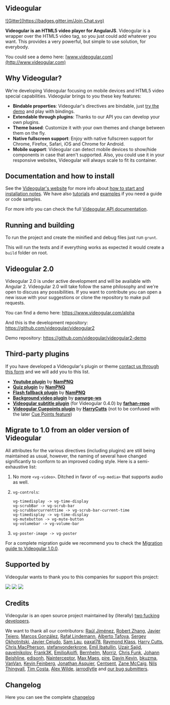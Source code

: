 ## Videogular
[![Gitter](https://badges.gitter.im/Join Chat.svg)](https://gitter.im/2fdevs/videogular?utm_source=badge&utm_medium=badge&utm_campaign=pr-badge&utm_content=badge)

**Videogular is an HTML5 video player for AngularJS**. Videogular is a wrapper over the HTML5 video tag, so you just could add whatever you want. This provides a very powerful, but simple to use solution, for everybody.

You could see a demo here: [www.videogular.com](http://www.videogular.com)

## Why Videogular?

We're developing Videogular focusing on mobile devices and HTML5 video special capabilities. Videogular brings to you these key features:

* **Bindable properties**: Videogular's directives are bindable, just [try the demo](http://www.videogular.com) and play with bindings.
* **Extendable through plugins**: Thanks to our API you can develop your own plugins.
* **Theme based**: Customize it with your own themes and change between them on the fly.
* **Native fullscreen support**: Enjoy with native fullscreen support for Chrome, Firefox, Safari, iOS and Chrome for Android.
* **Mobile support**: Videogular can detect mobile devices to show/hide components in case that aren't supported. Also, you could use it in your responsive websites, Videogular will always scale to fit its container.

## Documentation and how to install

See the [Videogular's website](http://www.videogular.com) for more info about [how to start and installation notes](http://www.videogular.com/tutorials/how-to-start/). We have also [tutorials](http://www.videogular.com/tutorials/) and [examples](http://www.videogular.com/examples/) if you need a guide or code samples.

For more info you can check the full [Videogular API documentation](http://www.videogular.com/docs/).

## Running and building

To run the project and create the minified and debug files just run `grunt`.

This will run the tests and if everything works as expected it would create a `build` folder on root.

## Videogular 2.0

Videogular 2.0 is under active development and will be available with Angular 2. Videogular 2.0 will take follow the same philosophy and we're open to discuss any possibilities. If you want to contribute you can open a new issue with your suggestions or clone the repository to make pull requests.

You can find a demo here:
https://www.videogular.com/alpha

And this is the development repository:
https://github.com/videogular/videogular2

Demo repository:
https://github.com/videogular/videogular2-demo

## Third-party plugins

If you have developed a Videogular's plugin or theme [contact us through this form](http://www.videogular.com/contact/) and we will add you to this list.

* [**Youtube plugin**](https://github.com/NamPNQ/bower-videogular-youtube) by **[NamPNQ](https://github.com/NamPNQ)**
* [**Quiz plugin**](https://github.com/NamPNQ/bower-videogular-quiz) by **[NamPNQ](https://github.com/NamPNQ)**
* [**Flash fallback plugin**](https://github.com/NamPNQ/bower-videogular-flash) by **[NamPNQ](https://github.com/NamPNQ)**
* [**Background video plugin**](https://gist.github.com/panurge-ws/525caef640784a487aa2) by **[panurge-ws](https://github.com/panurge-ws)**
* [**Videogular subtitle plugin**](https://github.com/farhan-repo/videogular-subtitle-plugin) (for Videogular 0.4.0) by **[farhan-repo](https://github.com/farhan-repo)**
* [**Videogular Cuepoints plugin**](https://github.com/HarryCutts/videogular-cuepoints) by **[HarryCutts](https://github.com/HarryCutts)** (not to be confused with the later [Cue Points feature](http://www.videogular.com/tutorials/videogular-cue-points-synchronize-video-with-twitter/))

## Migrate to 1.0 from an older version of Videogular

All attributes for the various directives (including plugins) are still being maintained as usual, however, the naming of several have changed significantly to conform to an improved coding style. Here is a semi-exhaustive list:

1. No more `<vg-video>`.  Ditched in favor of `<vg-media>` that supports audio as well.
2. `vg-controls`:

    ```
    vg-timedisplay -> vg-time-display
    vg-scrubBar -> vg-scrub-bar
    vg-scrubbarcurrenttime -> vg-scrub-bar-current-time
    vg-timedisplay -> vg-time-display
    vg-mutebutton -> vg-mute-button
    vg-volumebar -> vg-volume-bar
    ```
    
3. `vg-poster-image -> vg-poster`

For a complete migration guide we recommend you to check the [Migration guide to Videogular 1.0.0](http://www.videogular.com/tutorials/migration-guide-to-videogular-1-0-0/).

## Supported by

Videogular wants to thank you to this companies for support this project:

[![](http://www.videogular.com/wp-content/uploads/2015/08/browserstack.png)](https://www.browserstack.com)
[![](http://www.videogular.com/wp-content/uploads/2015/08/logo_jetbrains.png)](https://www.jetbrains.com)
[![](http://www.videogular.com/wp-content/uploads/2015/03/logo-q.png)](http://q-interactiva.com)

## Credits

Videogular is an open source project maintained by (literally) [two fucking developers](http://twofuckingdevelopers.com/).

We want to thank all our contributors: [Raúl Jiménez](https://github.com/Elecash), [Robert Zhang](https://github.com/rogerz), [Javier Tejero](https://github.com/javiertejero), [Marcos González](https://github.com/qmarcos), [Rafał Lindemann](https://github.com/panrafal), [Alberto Tafoya](https://github.com/withattribution), [Sergey Okhotnitski](https://github.com/5erg), [Javier Cejudo](https://github.com/javiercejudo), [Sam Lau](https://github.com/schmooie), [paxal78](https://github.com/paxal78), [Raymond Klass](https://github.com/RaymondKlass), [Harry Cutts](https://github.com/Fodaro), [Chris MacPherson](https://github.com/chrismacp), [stefanvonderkrone](https://github.com/stefanvonderkrone), [Emil Ibatullin](https://github.com/cawabunga), [Uzair Sajid](https://github.com/UzEE), [pavelnikolov](https://github.com/pavelnikolov), [Frank3K](https://github.com/Frank3K), [EmilioAiolfi](https://github.com/EmilioAiolfi), [Bernhelm](https://github.com/Bernhelm), [Morriz](https://github.com/Morriz), [Chris Funk](https://github.com/a727891), [Johann Beishline](https://github.com/techmodo), [edisonh](https://github.com/edisonh), [Nainterceptor](https://github.com/Nainterceptor), [Max Maes](https://github.com/maxmaes), [pire](https://github.com/pire), [Davin Kevin](https://github.com/davinkevin), [bkuzma](https://github.com/bkuzma), [VanVan](https://github.com/VanVan), [Kevin Feinberg](https://github.com/kfeinUI), [Jonathan Asquier](https://github.com/jonathanasquier), [Centsent](https://github.com/centsent), [Zane McCaig](https://github.com/zanemcca), [Nils Thingvall](https://github.com/turbidwater), [Tim Costa](https://github.com/tjsail33), [Alex Wilde](https://github.com/alexthewilde), [jarrodlytle](https://github.com/jarrodlytle) and [our bug submitters](https://github.com/2fdevs/videogular/issues?state=open).

## Changelog
Here you can see the complete [changelog](https://github.com/2fdevs/videogular/blob/master/CHANGELOG.md)

